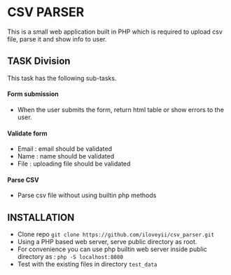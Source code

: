 # CSV PARSER

This is a small web application built in PHP which is required to upload csv file, parse it and show info to user.



## TASK Division
 This task has the following sub-tasks.
#### Form submission
- When the user submits the form, return html table or show errors to the user.



#### Validate form
- Email : email should be validated
- Name : name should be validated
- File : uploading file should be validated



#### Parse CSV 
- Parse csv file without using builtin php methods


## INSTALLATION
- Clone repo `git clone https://github.com/iloveyii/csv_parser.git`
- Using a PHP based web server, serve public directory as root.
- For convenience you can use php builtin web server inside public directory as :
`php -S localhost:8080 `
- Test with the existing files in directory `test_data`
